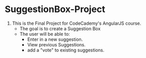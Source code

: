 # SuggestionBox-Project

1. This is the Final Project for CodeCademy's AngularJS course.
    * The goal is to create a Suggestion Box
    * The user will be able to:
        * Enter in a new suggestion.
        * View previous Suggestions.
        * add a "vote" to existing suggestions.